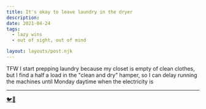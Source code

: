 ```yaml
---
title: It's okay to leave laundry in the dryer
description: 
date: 2021-04-24
tags:
  - lazy wins
  - out of sight, out of mind

layout: layouts/post.njk
---
```


TFW I start prepping laundry because my closet is empty of clean clothes, but I find a half a load in the "clean and dry" hamper, so I can delay running the machines until Monday daytime when the electricity is

---
[&#x1F426;&#x1F4AC;](https://twitter.com/andytuba/status/1386009765818503171)